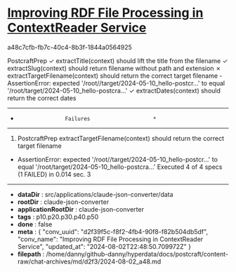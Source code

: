 # [Improving RDF File Processing in ContextReader Service](https://claude.ai/chat/d2f39f5c-f8f2-4fb4-90f8-f82b504db5df)

a48c7cfb-fb7c-40c4-8b3f-1844a0564925

PostcraftPrep
    ✓ extractTitle(context) should lift the title from the filename
    ✓ extractSlug(context) should return filename without path and extension
    ✗ extractTargetFilename(context) should return the correct target filename
      - AssertionError: expected '/root//target/2024-05-10_hello-postcr…' to equal '/root/target/2024-05-10_hello-postcra…'
    ✓ extractDates(context) should return the correct dates
**************************************************
*                    Failures                    *
**************************************************
1) PostcraftPrep extractTargetFilename(context) should return the correct target filename
  - AssertionError: expected '/root//target/2024-05-10_hello-postcr…' to equal '/root/target/2024-05-10_hello-postcra…'
Executed 4 of 4 specs (1 FAILED) in 0.014 sec.
3

---

* **dataDir** : src/applications/claude-json-converter/data
* **rootDir** : claude-json-converter
* **applicationRootDir** : claude-json-converter
* **tags** : p10.p20.p30.p40.p50
* **done** : false
* **meta** : {
  "conv_uuid": "d2f39f5c-f8f2-4fb4-90f8-f82b504db5df",
  "conv_name": "Improving RDF File Processing in ContextReader Service",
  "updated_at": "2024-08-02T22:48:50.709972Z"
}
* **filepath** : /home/danny/github-danny/hyperdata/docs/postcraft/content-raw/chat-archives/md/d2f3/2024-08-02_a48.md